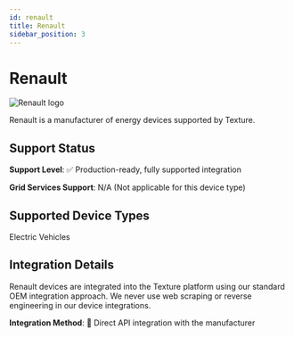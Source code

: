 ```yaml
---
id: renault
title: Renault
sidebar_position: 3
---
```


# Renault

<div style={{ textAlign: 'center', margin: '20px 0' }}>
  <img 
    src="https://device.cms.texture.energy/logo/%20Renault%20Vector%20Icon.svg" 
    alt="Renault logo" 
    style={{ maxWidth: '200px', maxHeight: '150px' }}
  />
</div>

Renault is a manufacturer of energy devices supported by Texture.



## Support Status

**Support Level**: ✅ Production-ready, fully supported integration

**Grid Services Support**: N/A (Not applicable for this device type)

## Supported Device Types

Electric Vehicles

## Integration Details

Renault devices are integrated into the Texture platform using our standard OEM integration approach. We never use web scraping or reverse engineering in our device integrations.

**Integration Method**: 🔌 Direct API integration with the manufacturer




